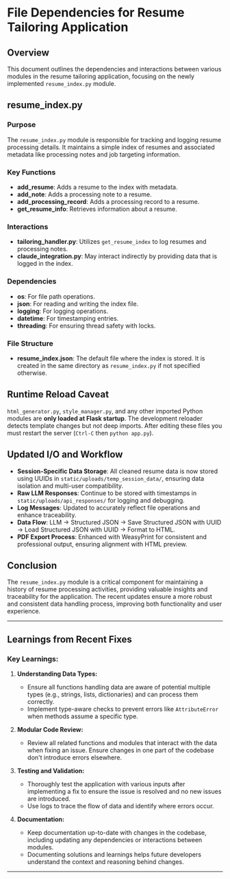 # File Dependencies for Resume Tailoring Application

## Overview
This document outlines the dependencies and interactions between various modules in the resume tailoring application, focusing on the newly implemented `resume_index.py` module.

## resume_index.py

### Purpose
The `resume_index.py` module is responsible for tracking and logging resume processing details. It maintains a simple index of resumes and associated metadata like processing notes and job targeting information.

### Key Functions
- **add_resume**: Adds a resume to the index with metadata.
- **add_note**: Adds a processing note to a resume.
- **add_processing_record**: Adds a processing record to a resume.
- **get_resume_info**: Retrieves information about a resume.

### Interactions
- **tailoring_handler.py**: Utilizes `get_resume_index` to log resumes and processing notes.
- **claude_integration.py**: May interact indirectly by providing data that is logged in the index.

### Dependencies
- **os**: For file path operations.
- **json**: For reading and writing the index file.
- **logging**: For logging operations.
- **datetime**: For timestamping entries.
- **threading**: For ensuring thread safety with locks.

### File Structure
- **resume_index.json**: The default file where the index is stored. It is created in the same directory as `resume_index.py` if not specified otherwise.

## Runtime Reload Caveat
`html_generator.py`, `style_manager.py`, and any other imported Python modules are **only loaded at Flask startup**.  The development reloader detects template changes but *not* deep imports.  After editing these files you must restart the server (`Ctrl-C` then `python app.py`).

## Updated I/O and Workflow

- **Session-Specific Data Storage**: All cleaned resume data is now stored using UUIDs in `static/uploads/temp_session_data/`, ensuring data isolation and multi-user compatibility.
- **Raw LLM Responses**: Continue to be stored with timestamps in `static/uploads/api_responses/` for logging and debugging.
- **Log Messages**: Updated to accurately reflect file operations and enhance traceability.
- **Data Flow**: LLM -> Structured JSON -> Save Structured JSON with UUID -> Load Structured JSON with UUID -> Format to HTML.
- **PDF Export Process**: Enhanced with WeasyPrint for consistent and professional output, ensuring alignment with HTML preview.

## Conclusion
The `resume_index.py` module is a critical component for maintaining a history of resume processing activities, providing valuable insights and traceability for the application. The recent updates ensure a more robust and consistent data handling process, improving both functionality and user experience.

---

## Learnings from Recent Fixes

### Key Learnings:

1. **Understanding Data Types:**
   - Ensure all functions handling data are aware of potential multiple types (e.g., strings, lists, dictionaries) and can process them correctly.
   - Implement type-aware checks to prevent errors like `AttributeError` when methods assume a specific type.

2. **Modular Code Review:**
   - Review all related functions and modules that interact with the data when fixing an issue. Ensure changes in one part of the codebase don't introduce errors elsewhere.

3. **Testing and Validation:**
   - Thoroughly test the application with various inputs after implementing a fix to ensure the issue is resolved and no new issues are introduced.
   - Use logs to trace the flow of data and identify where errors occur.

4. **Documentation:**
   - Keep documentation up-to-date with changes in the codebase, including updating any dependencies or interactions between modules.
   - Documenting solutions and learnings helps future developers understand the context and reasoning behind changes.

--- 